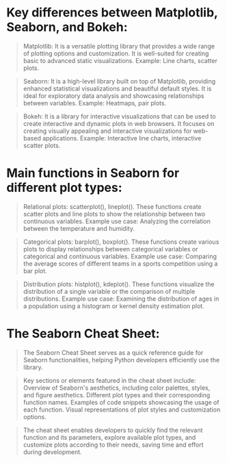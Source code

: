 # Key differences between Matplotlib, Seaborn, and Bokeh:

> Matplotlib: It is a versatile plotting library that provides a wide range of plotting options and customization. It is well-suited for creating basic to advanced static visualizations. Example: Line charts, scatter plots.

> Seaborn: It is a high-level library built on top of Matplotlib, providing enhanced statistical visualizations and beautiful default styles. It is ideal for exploratory data analysis and showcasing relationships between variables. Example: Heatmaps, pair plots.

> Bokeh: It is a library for interactive visualizations that can be used to create interactive and dynamic plots in web browsers. It focuses on creating visually appealing and interactive visualizations for web-based applications. Example: Interactive line charts, interactive scatter plots.

# Main functions in Seaborn for different plot types:

> Relational plots: scatterplot(), lineplot(). These functions create scatter plots and line plots to show the relationship between two continuous variables. Example use case: Analyzing the correlation between the temperature and humidity.

> Categorical plots: barplot(), boxplot(). These functions create various plots to display relationships between categorical variables or categorical and continuous variables. Example use case: Comparing the average scores of different teams in a sports competition using a bar plot.

> Distribution plots: histplot(), kdeplot(). These functions visualize the distribution of a single variable or the comparison of multiple distributions. Example use case: Examining the distribution of ages in a population using a histogram or kernel density estimation plot.

# The Seaborn Cheat Sheet:

> The Seaborn Cheat Sheet serves as a quick reference guide for Seaborn functionalities, helping Python developers efficiently use the library.

> Key sections or elements featured in the cheat sheet include:
  Overview of Seaborn's aesthetics, including color palettes, styles, and figure aesthetics.
  Different plot types and their corresponding function names.
  Examples of code snippets showcasing the usage of each function.
  Visual representations of plot styles and customization options.

> The cheat sheet enables developers to quickly find the relevant function and its parameters, explore available plot types, and customize plots according to their needs, saving time and effort during development.